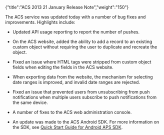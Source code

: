 {"title":"ACS 2013 21 January Release Note","weight":"150"}

The ACS service was updated today with a number of bug fixes and improvements. Highlights include:

* Updated API usage reporting to report the number of pushes.

* On the ACS website, added the ability to add a record to an existing custom object without requiring the user to duplicate and recreate the object.

* Fixed an issue where HTML tags were stripped from custom object fields when editing the fields in the ACS website.

* When exporting data from the website, the mechanism for selecting date ranges is improved, and invalid date ranges are rejected.

* Fixed an issue that prevented users from unsubscribing from push notifications when multiple users subscribe to push notifications from the same device.

* A number of fixes to the ACS web administration console.

* An update was made to the ACS Android SDK. For more information on the SDK, see [Quick Start Guide for Android APS SDK](/docs/appc/AMPLIFY_Appcelerator_Services/AMPLIFY_Appcelerator_Platform_Services_How-tos/AMPLIFY_Appcelerator_Services_Native_SDKs/AMPLIFY_Appcelerator_Platform_Services_for_Android/Quick_Start_Guide_for_Android_APS_SDK/).

